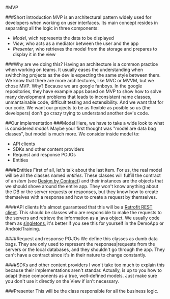 #MVP


###Short introduction
MVP is an architectural pattern widely used for developers when working on user interfaces. Its main concept resides in separating all the logic in three components:
- _Model_, wich represents the data to be displayed
- _View_, who acts as a mediator between the user and the app
- _Presenter_, who retrieves the model from the storage and prepares to display it in the view

###Why are we doing this?
Having an architecture is a common practice when working on teams. It usually eases the understanding when swithching projects as the dev is expecting the same style between them. We know that there are more architectures, like MVC or MVVM, but we chose MVP. Why? Because we are google fanboys. In the google repositories, they have example apps based on MVP to show how to solve many development problems that leads to inconsistent name classes, unmantainable code, difficult testing and extensibility. And we want that for our code. We want our projects to be as flexible as posible so us (the developers) don't go crazy trying to understand another dev's code.



##Our implementation
###Model
Here, we have to take a wide look to what is considered _model_. Maybe your first thought was "model are data bag classes", but model is much more. We consider inside model to:
- API clients
- SDKs and other content providers
- Request and response POJOs
- Entities

####Entities
First of all, let's talk about the last item. For us, the real model will be all the classes named *entities*. These classes will fulfill the contract of an _item_ (see [Design by Contract](http://www.google.com)) and their instances are the objects that we should shove around the entire app. They won't know anything about the DB or the server requests or responses, but they know how to create themselves with a response and how to create a request by themselves.

####API clients
It's almost guaranteed that this will be a [Retrofit REST client](http://square.github.io/retrofit/). This should be classes who are responsible to make the requests to the servers and retrieve the information as a java object. We usually code them as [singletons](https://en.wikipedia.org/wiki/Singleton_pattern), it's better if you see this for yourself in the DemoApp or AndroidTraining.

####Request and response POJOs
We define this classes as dumb data bags. They are only used to represent the responses|requests from the servers or the local databases, and they shouldn't go through the app. They can't have a contract since it's in their nature to change constantly.

####SDKs and other content providers
I won't take too much to explain this because their implementations aren't standar. Actually, is up to you how to adapt these components as a true, well-defined models. Just make sure you don't use it directly on the View if isn't necessary.

###Presenter
This will be the class responsible for all the business logic.